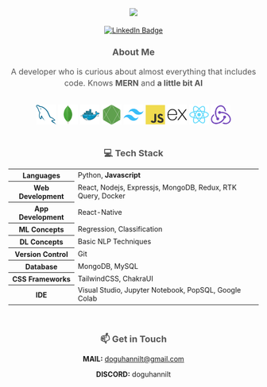 
<div id="header" align="center">
  <img src="https://media.giphy.com/media/v1.Y2lkPTc5MGI3NjExa2ljZWY5NDZhaHpycHFhMXRtbGxvYTZ0dzdhcDJod3lpaG5tY3dmeSZlcD12MV9pbnRlcm5hbF9naWZfYnlfaWQmY3Q9Zw/f3iwJFOVOwuy7K6FFw/giphy.gif" width="500"/>
</div>
<br>
<div id="badges" align="center">
   <a href="https://www.linkedin.com/in/doguhan-ilter-350008258/)"><img src="https://img.shields.io/badge/LinkedIn-blue?style=for-the-badge&logo=linkedin&logoColor=white" alt="LinkedIn Badge"/></a>
</div>

<div align="center">
  <h3 style="font-size: 18px; color: #555; " align="center">About Me</h3>
  
  <p style="font-size: 16px; color: #555; line-height: 1.4; text-align: center;">
    A developer who is curious about almost everything that includes code. Knows <strong>MERN</strong> and <strong> a little bit AI</strong>
  </p>
</div>
<br>
<div align="center">
  <img src="https://github.com/devicons/devicon/blob/master/icons/mysql/mysql-original.svg"width="40" height="40"></img>
  <img src="https://github.com/devicons/devicon/blob/master/icons/mongodb/mongodb-original.svg"width="40" height="40"></img>
    <img src="https://github.com/devicons/devicon/blob/master/icons/docker/docker-original.svg"width="40" height="40"></img>
  <img src="https://github.com/devicons/devicon/blob/master/icons/nodejs/nodejs-plain.svg"width="40" height="40"></img>
  <img src="https://github.com/devicons/devicon/blob/master/icons/tailwindcss/tailwindcss-original.svg"width="40" height="40"></img>
  <img src="https://github.com/devicons/devicon/blob/master/icons/javascript/javascript-original.svg"width="40" height="40"></img>
  <img src="https://github.com/devicons/devicon/blob/master/icons/express/express-original.svg"width="40" height="40"></img>
  <img src="https://github.com/devicons/devicon/blob/master/icons/react/react-original.svg"width="40" height="40"></img> 
  <img src="https://github.com/devicons/devicon/blob/master/icons/redux/redux-original.svg"width="40" height="40"></img> 
</div>
<br>

  <!-- Languages and Tools section -->
  <h3 style="font-size: 18px; color: #555; margin-bottom: 10px;" align="center">💻 Tech Stack</h3>
  <div align="center">
<table>
    <tr>
      <th>Languages</th>
      <td>Python, <strong>Javascript</strong></td>
    </tr>
    <tr>
      <th>Web Development</th>
      <td>React, Nodejs, Expressjs, MongoDB, Redux, RTK Query, Docker</td>
    </tr>
      <tr>
      <th>App Development</th>
      <td>React-Native</td>
    </tr>
    <tr>
      <th>ML Concepts</th>
      <td>Regression, Classification</td>
    </tr>
    <tr>
      <th>DL Concepts</th>
      <td>Basic NLP Techniques</td>
    </tr>
    <tr>
      <th>Version Control</th>
      <td>Git</td>
    </tr>
    <tr>
      <th>Database</th>
      <td>MongoDB, MySQL</td>
    </tr>
    <tr>
    <th>CSS Frameworks</th>
      <td>TailwindCSS, ChakraUI</td>
    </tr>
    <tr>
      <th>IDE</th>
      <td>Visual Studio, Jupyter Notebook, PopSQL, Google Colab</td>
    </tr>
  </table>
  </div>
  <br>
  <!-- Contact Information section -->
  <h3 style="font-size: 18px; color: #555; margin-bottom: 10px;" align="center">📫 Get in Touch</h3>

<div align="center">
  
  **MAIL:** doguhannilt@gmail.com
  
  **DISCORD:** doguhannilt
</div>


